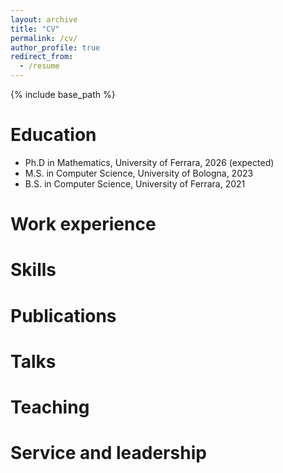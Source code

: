 ```yaml
---
layout: archive
title: "CV"
permalink: /cv/
author_profile: true
redirect_from:
  - /resume
---
```


{% include base_path %}

Education
======
* Ph.D in Mathematics, University of Ferrara, 2026 (expected)
* M.S. in Computer Science, University of Bologna, 2023
* B.S. in Computer Science, University of Ferrara, 2021

Work experience
======
<!-- * Spring 2024: Academic Pages Collaborator
  * Github University
  * Duties includes: Updates and improvements to template
  * Supervisor: The Users

* Fall 2015: Research Assistant
  * Github University
  * Duties included: Merging pull requests
  * Supervisor: Professor Hub

* Summer 2015: Research Assistant
  * Github University
  * Duties included: Tagging issues
  * Supervisor: Professor Git -->
  
Skills
======
<!-- * Skill 1
* Skill 2
  * Sub-skill 2.1
  * Sub-skill 2.2
  * Sub-skill 2.3
* Skill 3 -->

Publications
======
<!-- <ul>{% for post in site.publications reversed %}
  {% include archive-single-cv.html %}
{% endfor %}</ul> -->
  
Talks
======
<!-- <ul>{% for post in site.talks reversed %}
  {% include archive-single-talk-cv.html  %}
{% endfor %}</ul> -->
  
Teaching
======
<!-- <ul>{% for post in site.teaching reversed %}
  {% include archive-single-cv.html %}
{% endfor %}</ul> -->
  
Service and leadership
======
<!-- * Currently signed in to 43 different slack teams -->

